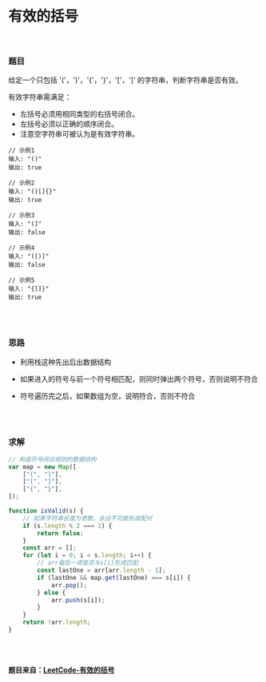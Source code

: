 # 有效的括号

</br>

### 题目

给定一个只包括 '('，')'，'{'，'}'，'['，']' 的字符串，判断字符串是否有效。

有效字符串需满足：

-   左括号必须用相同类型的右括号闭合。
-   左括号必须以正确的顺序闭合。
-   注意空字符串可被认为是有效字符串。

```
// 示例1
输入: "()"
输出: true

// 示例2
输入: "()[]{}"
输出: true

// 示例3
输入: "(]"
输出: false

// 示例4
输入: "([)]"
输出: false

// 示例5
输入: "{[]}"
输出: true
```

</br>
</br>

### 思路

-   利用栈这种先出后出数据结构

-   如果进入的符号与前一个符号相匹配，则同时弹出两个符号，否则说明不符合

-   符号遍历完之后，如果数组为空，说明符合，否则不符合

</br>
</br>

### 求解

```javascript
// 构造符号闭合规则的数据结构
var map = new Map([
    ["(", ")"],
    ["[", "]"],
    ["{", "}"],
]);

function isValid(s) {
    // 如果字符串长度为奇数，永远不可能形成配对
    if (s.length % 2 === 1) {
        return false;
    }
    const arr = [];
    for (let i = 0; i < s.length; i++) {
        // arr最后一项是否与s[i]形成匹配
        const lastOne = arr[arr.length - 1];
        if (lastOne && map.get(lastOne) === s[i]) {
            arr.pop();
        } else {
            arr.push(s[i]);
        }
    }
    return !arr.length;
}
```

</br>
</br>

**题目来自：[LeetCode-有效的括号](https://leetcode-cn.com/problems/valid-parentheses/)**
